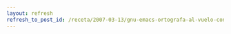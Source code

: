```yaml
---
layout: refresh
refresh_to_post_id: /receta/2007-03-13/gnu-emacs-ortografa-al-vuelo-con-flyspell
---
```

